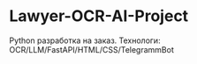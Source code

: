 # Lawyer-OCR-AI-Project
Python разработка на заказ. Технологи: OCR/LLM/FastAPI/HTML/CSS/TelegrammBot
